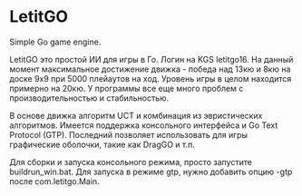 # LetitGO
Simple Go game engine. 

LetitGO это простой ИИ для игры в Го. Логин на KGS letitgo16. На данный момент максимальное достижение движка - победа над 13кю и 8кю на доске 9x9 при 5000 плейаутов на ход. Уровень игры в целом находится примерно на 20кю. У программы все еще много проблем с производительностью и стабильностью.

В основе движка алгоритм UCT и комбинация из эвристических алгоритмов. Имеется поддержка консольного интерфейса и Go Text Protocol (GTP). Последний позволяет использовать для игры графические оболочки, такие как DragGO и т.п.

Для сборки и запуска консольного режима, просто запустите buildrun_win.bat.
Для запуска в режиме gtp, нужно добавить опцию -gtp после com.letitgo.Main.
